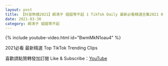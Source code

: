```yaml
---
layout: post
title: 【抖音熱搜2021】阚清子 姐姐等不起 1 TikTok Daily 最新必看精選合集2021 03 30
date: 2021-03-30
category: 阚清子 姐姐等不起
---
```


{% include youtube-video.html id="BwmMkN1oau4" %}

2021必看 最新精選 Top TikTok Trending Clips

喜歡請點贊轉發加訂閱 Like & Subscribe：[YouTube](https://www.youtube.com/channel/UCAoR7VcanIPd04uEq_GIylA/videos)

